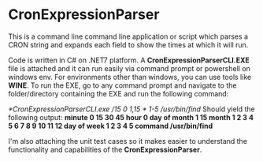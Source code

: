 # CronExpressionParser
This is a command line command line application or script which parses a CRON string and expands each field to show the times at which it will run.

Code is written in C# on .NET7 platform.
A **CronExpressionParserCLI.EXE** file is attached and it can run easily via command prompt or powershell on windows env.
For environments other than windows, you can use tools like **WINE**. 
To run the EXE, go to any command prompt and navigate to the folder/directory containing the EXE and run the following command:

_**CronExpressionParserCLI.exe */15 0 1,15 * 1-5 /usr/bin/find**_
Should yield the following output:
**minute          0 15 30 45
hour            0
day of month    1 15
month           1 2 3 4 5 6 7 8 9 10 11 12
day of week     1 2 3 4 5
command         /usr/bin/find**

I'm also attaching the unit test cases so it makes easier to understand the functionality and capabilities of the **CronExpressionParser**.
